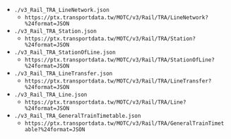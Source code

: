 - `./v3_Rail_TRA_LineNetwork.json`
    - `https://ptx.transportdata.tw/MOTC/v3/Rail/TRA/LineNetwork?%24format=JSON`
- `./v3_Rail_TRA_Station.json`
    - `https://ptx.transportdata.tw/MOTC/v3/Rail/TRA/Station?%24format=JSON`
- `./v3_Rail_TRA_StationOfLine.json`
    - `https://ptx.transportdata.tw/MOTC/v3/Rail/TRA/StationOfLine?%24format=JSON`
- `./v3_Rail_TRA_LineTransfer.json`
    - `https://ptx.transportdata.tw/MOTC/v3/Rail/TRA/LineTransfer?%24format=JSON`
- `./v3_Rail_TRA_Line.json`
    - `https://ptx.transportdata.tw/MOTC/v3/Rail/TRA/Line?%24format=JSON`
- `./v3_Rail_TRA_GeneralTrainTimetable.json`
    - `https://ptx.transportdata.tw/MOTC/v3/Rail/TRA/GeneralTrainTimetable?%24format=JSON`
